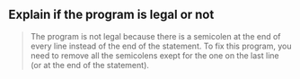 ## Explain if the program is legal or not

> The program is not legal because there is a semicolen at the end of every line instead of the
> end of the statement. To fix this program, you need to remove all the semicolens exept for the one on the last line (or at the end of the statement).
